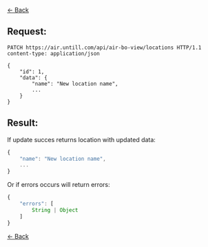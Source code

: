 [← Back](README.md)

## Request: 

```http
PATCH https://air.untill.com/api/air-bo-view/locations HTTP/1.1
content-type: application/json

{
    "id": 1,
    "data": {
        "name": "New location name",
        ...
    }
}
```

## Result: 

If update succes returns location with updated data:

```javascript
{
    "name": "New location name",
    ...
}
```

Or if errors occurs will return errors:

```javascript
{
    "errors": [
        String | Object
    ]
}
```

[← Back](README.md)
